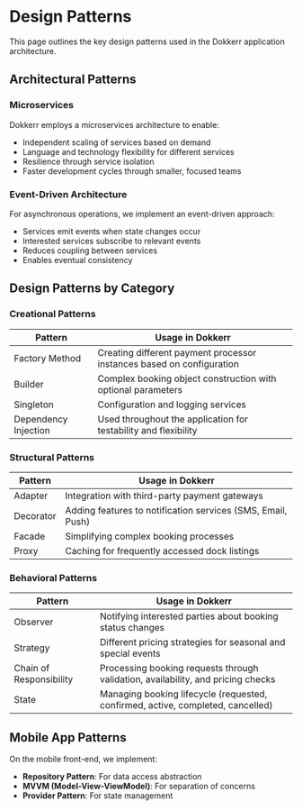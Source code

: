# Design Patterns

This page outlines the key design patterns used in the Dokkerr application architecture.

## Architectural Patterns

### Microservices

Dokkerr employs a microservices architecture to enable:

- Independent scaling of services based on demand
- Language and technology flexibility for different services
- Resilience through service isolation
- Faster development cycles through smaller, focused teams



### Event-Driven Architecture

For asynchronous operations, we implement an event-driven approach:

- Services emit events when state changes occur
- Interested services subscribe to relevant events
- Reduces coupling between services
- Enables eventual consistency



## Design Patterns by Category

### Creational Patterns

| Pattern | Usage in Dokkerr |
|---------|------------------|
| Factory Method | Creating different payment processor instances based on configuration |
| Builder | Complex booking object construction with optional parameters |
| Singleton | Configuration and logging services |
| Dependency Injection | Used throughout the application for testability and flexibility |

### Structural Patterns

| Pattern | Usage in Dokkerr |
|---------|------------------|
| Adapter | Integration with third-party payment gateways |
| Decorator | Adding features to notification services (SMS, Email, Push) |
| Facade | Simplifying complex booking processes |
| Proxy | Caching for frequently accessed dock listings |

### Behavioral Patterns

| Pattern | Usage in Dokkerr |
|---------|------------------|
| Observer | Notifying interested parties about booking status changes |
| Strategy | Different pricing strategies for seasonal and special events |
| Chain of Responsibility | Processing booking requests through validation, availability, and pricing checks |
| State | Managing booking lifecycle (requested, confirmed, active, completed, cancelled) |

## Mobile App Patterns

On the mobile front-end, we implement:

- **Repository Pattern**: For data access abstraction
- **MVVM (Model-View-ViewModel)**: For separation of concerns
- **Provider Pattern**: For state management
